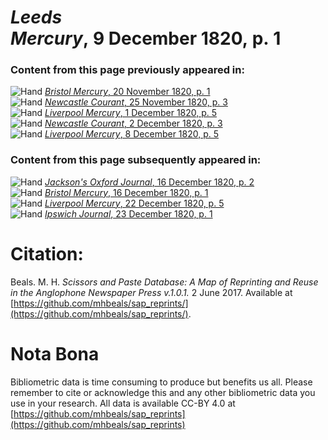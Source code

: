 # *Leeds Mercury*, 9 December 1820, p. 1  
  
### Content from this page previously appeared in:  
![Hand](http://scissorsandpaste.net/wp-content/uploads/2017/06/smallhandpointer.png) [*Bristol Mercury*, 20 November 1820, p. 1](https://mhbeals.github.io/sap_html/Bristol-Mercury/Bristol-Mercury-20-November-1820-p-1)  
![Hand](http://scissorsandpaste.net/wp-content/uploads/2017/06/smallhandpointer.png) [*Newcastle Courant*, 25 November 1820, p. 3](https://mhbeals.github.io/sap_html/Newcastle-Courant/Newcastle-Courant-25-November-1820-p-3)  
![Hand](http://scissorsandpaste.net/wp-content/uploads/2017/06/smallhandpointer.png) [*Liverpool Mercury*, 1 December 1820, p. 5](https://mhbeals.github.io/sap_html/Liverpool-Mercury/Liverpool-Mercury-1-December-1820-p-5)  
![Hand](http://scissorsandpaste.net/wp-content/uploads/2017/06/smallhandpointer.png) [*Newcastle Courant*, 2 December 1820, p. 3](https://mhbeals.github.io/sap_html/Newcastle-Courant/Newcastle-Courant-2-December-1820-p-3)  
![Hand](http://scissorsandpaste.net/wp-content/uploads/2017/06/smallhandpointer.png) [*Liverpool Mercury*, 8 December 1820, p. 5](https://mhbeals.github.io/sap_html/Liverpool-Mercury/Liverpool-Mercury-8-December-1820-p-5)  
  
### Content from this page subsequently appeared in:  
![Hand](http://scissorsandpaste.net/wp-content/uploads/2017/06/smallhandpointer.png) [*Jackson's Oxford Journal*, 16 December 1820, p. 2](https://mhbeals.github.io/sap_html/Jackson's-Oxford-Journal/Jackson's-Oxford-Journal-16-December-1820-p-2)  
![Hand](http://scissorsandpaste.net/wp-content/uploads/2017/06/smallhandpointer.png) [*Bristol Mercury*, 16 December 1820, p. 1](https://mhbeals.github.io/sap_html/Bristol-Mercury/Bristol-Mercury-16-December-1820-p-1)  
![Hand](http://scissorsandpaste.net/wp-content/uploads/2017/06/smallhandpointer.png) [*Liverpool Mercury*, 22 December 1820, p. 5](https://mhbeals.github.io/sap_html/Liverpool-Mercury/Liverpool-Mercury-22-December-1820-p-5)  
![Hand](http://scissorsandpaste.net/wp-content/uploads/2017/06/smallhandpointer.png) [*Ipswich Journal*, 23 December 1820, p. 1](https://mhbeals.github.io/sap_html/Ipswich-Journal/Ipswich-Journal-23-December-1820-p-1)  


# Citation: 

Beals. M. H. *Scissors and Paste Database: A Map of Reprinting and Reuse in the Anglophone Newspaper Press v.1.0.1.* 2 June 2017. Available at [https://github.com/mhbeals/sap_reprints/](https://github.com/mhbeals/sap_reprints/). 

# Nota Bona

Bibliometric data is time consuming to produce but benefits us all. Please remember to cite or acknowledge this and any other bibliometric data you use in your research. All data is available CC-BY 4.0 at [https://github.com/mhbeals/sap_reprints](https://github.com/mhbeals/sap_reprints)